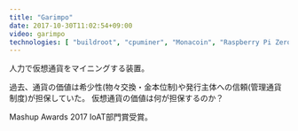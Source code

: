 ```yaml
---
title: "Garimpo"
date: 2017-10-30T11:02:54+09:00
video: garimpo
technologies: [ "buildroot", "cpuminer", "Monacoin", "Raspberry Pi Zero W" ] 
---
```


人力で仮想通貨をマイニングする装置。

過去、通貨の価値は希少性(物々交換・金本位制)や発行主体への信頼(管理通貨制度)が担保していた。
仮想通貨の価値は何が担保するのか？

Mashup Awards 2017 IoAT部門賞受賞。
